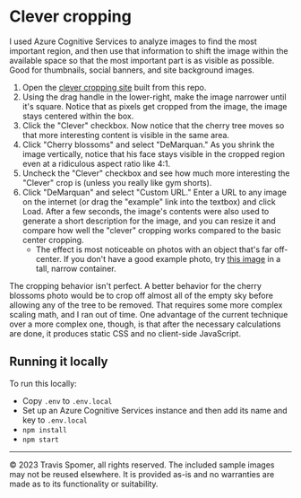 # Clever cropping

I used Azure Cognitive Services to analyze images to find the most important region, and then use that information to shift the image within the available space so that the most important part is as visible as possible. Good for thumbnails, social banners, and site background images.

1. Open the [clever cropping site](https://clever-crop.vercel.app) built from this repo.
2. Using the drag handle in the lower-right, make the image narrower until it's square. Notice that as pixels get cropped from the image, the image stays centered within the box.
3. Click the "Clever" checkbox. Now notice that the cherry tree moves so that more interesting content is visible in the same area.
4. Click "Cherry blossoms" and select "DeMarquan." As you shrink the image vertically, notice that his face stays visible in the cropped region even at a ridiculous aspect ratio like 4:1.
5. Uncheck the "Clever" checkbox and see how much more interesting the "Clever" crop is (unless you really like gym shorts).
6. Click "DeMarquan" and select "Custom URL." Enter a URL to any image on the internet (or drag the "example" link into the textbox) and click Load. After a few seconds, the image's contents were also used to generate a short description for the image, and you can resize it and compare how well the "clever" cropping works compared to the basic center cropping.
	* The effect is most noticeable on photos with an object that's far off-center. If you don't have a good example photo, try [this image](https://images.unsplash.com/photo-1616696269320-a4b68a57b1c1) in a tall, narrow container.
	
The cropping behavior isn't perfect. A better behavior for the cherry blossoms photo would be to crop off almost all of the empty sky before allowing any of the tree to be removed. That requires some more complex scaling math, and I ran out of time. One advantage of the current technique over a more complex one, though, is that after the necessary calculations are done, it produces static CSS and no client-side JavaScript.

## Running it locally

To run this locally:

* Copy `.env` to `.env.local`
* Set up an Azure Cognitive Services instance and then add its name and key to `.env.local`
* `npm install`
* `npm start`

---

© 2023 Travis Spomer, all rights reserved. The included sample images may not be reused elsewhere. It is provided as-is and no warranties are made as to its functionality or suitability.
